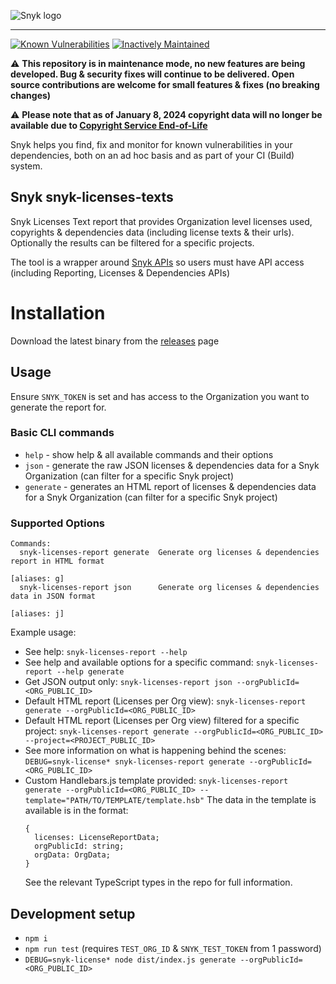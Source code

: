 ![Snyk logo](https://snyk.io/style/asset/logo/snyk-print.svg)

***

[![Known Vulnerabilities](https://snyk.io/test/github/snyk-tech-services/snyk-licenses-texts/badge.svg)](https://snyk.io/test/github/snyk-tech-services/snyk-licenses-texts)
[![Inactively Maintained](https://img.shields.io/badge/Maintenance%20Level-Inactively%20Maintained-yellowgreen.svg)](https://gist.github.com/cheerfulstoic/d107229326a01ff0f333a1d3476e068d)


:warning: **This repository is in maintenance mode, no new features are being developed. Bug & security fixes will continue to be delivered. Open source contributions are welcome for small features & fixes (no breaking changes)**

:warning: **Please note that as of January 8, 2024 copyright data will no longer be available due to [Copyright Service End-of-Life](https://updates.snyk.io/snyk-open-source-upcoming-end-of-life-notice-for-copyright-service-effective-january-8-2024-280362)**

Snyk helps you find, fix and monitor for known vulnerabilities in your dependencies, both on an ad hoc basis and as part of your CI (Build) system.

## Snyk snyk-licenses-texts
Snyk Licenses Text report that provides Organization level licenses used, copyrights & dependencies data (including license texts & their urls). Optionally the results can be filtered for a specific projects.

The tool is a wrapper around [Snyk APIs](https://snyk.docs.apiary.io/) so users must have API access (including Reporting, Licenses & Dependencies APIs)

# Installation
Download the latest binary from the [releases](https://github.com/snyk-tech-services/snyk-licenses-texts/releases) page
## Usage
Ensure `SNYK_TOKEN` is set and has access to the Organization you want to generate the report for.

### Basic CLI commands
- `help` - show help & all available commands and their options
- `json` - generate the raw JSON licenses & dependencies data for a Snyk Organization (can filter for a specific Snyk project)
- `generate` - generates an HTML report of licenses & dependencies data for a Snyk Organization (can filter for a specific Snyk project)

### Supported Options
```
Commands:
  snyk-licenses-report generate  Generate org licenses & dependencies report in HTML format
                                                                    [aliases: g]
  snyk-licenses-report json      Generate org licenses & dependencies data in JSON format
                                                                    [aliases: j]

```
Example usage:
- See help: `snyk-licenses-report --help`
- See help and available options for a specific command: `snyk-licenses-report --help generate`
- Get JSON output only:  `snyk-licenses-report json --orgPublicId=<ORG_PUBLIC_ID>`
- Default HTML report (Licenses per Org view):  `snyk-licenses-report generate --orgPublicId=<ORG_PUBLIC_ID>`
- Default HTML report (Licenses per Org view) filtered for a specific project:  `snyk-licenses-report generate --orgPublicId=<ORG_PUBLIC_ID> --project=<PROJECT_PUBLIC_ID>`
- See more information on what is happening behind the scenes: `DEBUG=snyk-license* snyk-licenses-report generate --orgPublicId=<ORG_PUBLIC_ID>`
- Custom Handlebars.js template provided:
  `snyk-licenses-report generate --orgPublicId=<ORG_PUBLIC_ID> --template="PATH/TO/TEMPLATE/template.hsb"`
  The data in the template is available is in the format:
  ```
  {
    licenses: LicenseReportData;
    orgPublicId: string;
    orgData: OrgData;
  }
  ```
  See the relevant TypeScript types in the repo for full information.

## Development setup
- `npm i`
- `npm run test` (requires `TEST_ORG_ID` & `SNYK_TEST_TOKEN` from 1 password)
- `DEBUG=snyk-license* node dist/index.js generate --orgPublicId=<ORG_PUBLIC_ID>`
